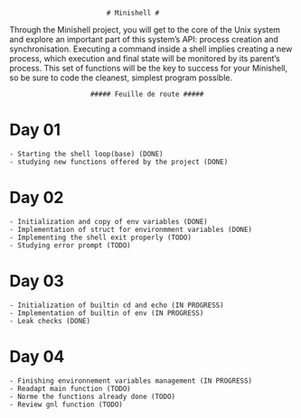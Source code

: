 							# Minishell #
Through the Minishell project, you will get to the core of the Unix system and explore
an important part of this system’s API: process creation and synchronisation. Executing
a command inside a shell implies creating a new process, which execution and final state
will be monitored by its parent’s process. This set of functions will be the key to success
for your Minishell, so be sure to code the cleanest, simplest program possible.

						##### Feuille de route #####

# Day 01 #	
	- Starting the shell loop(base) (DONE)
	- studying new functions offered by the project (DONE)

# Day 02 #
	- Initialization and copy of env variables (DONE)
	- Implementation of struct for environmment variables (DONE)
	- Implementing the shell exit properly (TODO)
	- Studying error prompt (TODO)

# Day 03 #
	- Initialization of builtin cd and echo (IN PROGRESS)
	- Implementation of builtin of env (IN PROGRESS)
	- Leak checks (DONE)

# Day 04 #
	- Finishing environnement variables management (IN PROGRESS)
	- Readapt main function (TODO)
	- Norme the functions already done (TODO)
	- Review gnl function (TODO)
